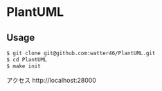 # PlantUML

## Usage

```bash
$ git clone git@github.com:watter46/PlantUML.git
$ cd PlantUML
$ make init
```

アクセス
http://localhost:28000